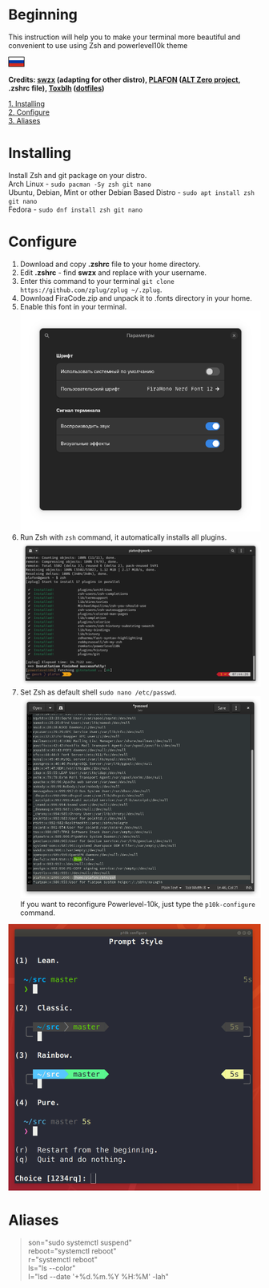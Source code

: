 # Beginning
This instruction will help you to make your terminal more beautiful and convenient to use using Zsh and powerlevel10k theme

[![Russian](assets/ru.gif)](README_RU.md)

**Credits: [swzx](https://github.com/swzxu) (adapting for other distro), [PLAFON](https://youtube.com/@plafonlinux) ([ALT Zero project](https://plafon.gitbook.io/alt-zero), .zshrc file), [Toxblh](https://github.com/Toxblh/) ([dotfiles](https://github.com/Toxblh/dotfiles))**

[1. Installing](#Installing)\
[2. Configure](#Configure)\
[3. Aliases](#Aliases)
# Installing
Install Zsh and git package on your distro.\
Arch Linux - `sudo pacman -Sy zsh git nano`\
Ubuntu, Debian, Mint or other Debian Based Distro - `sudo apt install zsh git nano`\
Fedora - `sudo dnf install zsh git nano`
# Configure
1. Download and copy **.zshrc** file to your home directory.
2. Edit **.zshrc** - find **swzx** and replace with your username.
3. Enter this command to your terminal `git clone https://github.com/zplug/zplug ~/.zplug`.
4. Download FiraCode.zip and unpack it to .fonts directory in your home.
5. Enable this font in your terminal.
![Font.](assets/font.png)
6. Run Zsh with `zsh` command, it automatically installs all plugins.
![Plugins.](assets/plugins.png)
7. Set Zsh as default shell `sudo nano /etc/passwd`.
![Passwd.](assets/passwd.png)\
If you want to reconfigure Powerlevel-10k, just type the `p10k-configure` command.

![p10k-configure](assets/p10k-config.png)
# Aliases
> son="sudo systemctl suspend"\
> reboot="systemctl reboot"\
> r="systemctl reboot"\
> ls="ls --color"\
> l="lsd --date '+%d.%m.%Y %H:%M' -lah"
